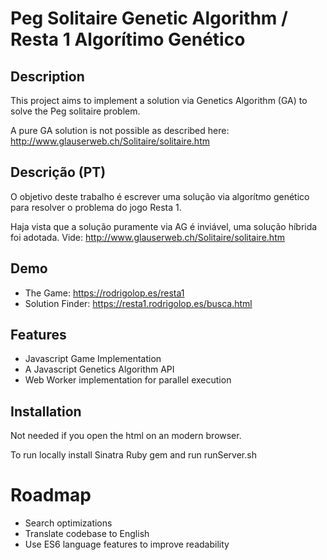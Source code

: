 Peg Solitaire Genetic Algorithm / Resta 1 Algorítimo Genético
=============================================================

Description
-----------

This project aims to implement a solution via Genetics Algorithm (GA) to solve the
Peg solitaire problem. 

A pure GA solution is not possible as described here: http://www.glauserweb.ch/Solitaire/solitaire.htm

Descrição (PT)
--------------

O objetivo deste trabalho é escrever uma solução via algorítmo genético
para resolver o problema do jogo Resta 1.

Haja vista que a solução puramente via AG é inviável, uma solução híbrida foi adotada. Vide:
http://www.glauserweb.ch/Solitaire/solitaire.htm


Demo
----

* The Game: https://rodrigolop.es/resta1
* Solution Finder: https://resta1.rodrigolop.es/busca.html


Features
--------

- Javascript Game Implementation
- A Javascript Genetics Algorithm API
- Web Worker implementation for parallel execution


Installation
----------

Not needed if you open the html on an modern browser.

To run locally install Sinatra Ruby gem and run runServer.sh


Roadmap
=========

- Search optimizations
- Translate codebase to English
- Use ES6 language features to improve readability
